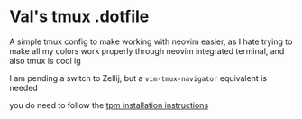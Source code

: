# Val's tmux .dotfile

A simple tmux config to make working with neovim easier, as I hate trying to make
all my colors work properly through neovim integrated terminal, and also tmux is cool ig

I am pending a switch to Zellij, but a `vim-tmux-navigator` equivalent is needed

you do need to follow the [tpm installation instructions](https://github.com/tmux-plugins/tpm)

